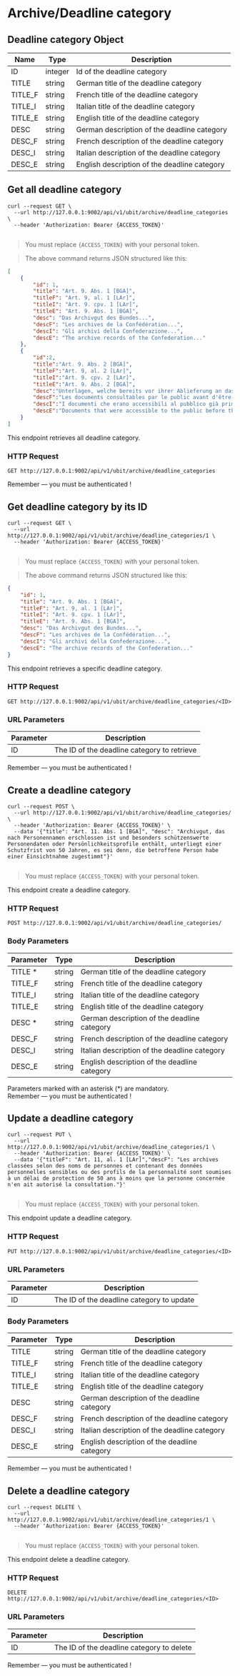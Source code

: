 # Archive/Deadline category
## Deadline category Object
Name | Type | Description
--------- | ----------- | -----------
ID | integer | Id of the deadline category
TITLE | string | German title of the deadline category
TITLE_F | string | French title of the deadline category
TITLE_I | string | Italian title of the deadline category
TITLE_E | string | English title of the deadline category
DESC | string | German description of the deadline category
DESC_F | string | French description of the deadline category
DESC_I | string | Italian description of the deadline category
DESC_E | string | English description of the deadline category

## Get all deadline category

```shell
curl --request GET \
  --url http://127.0.0.1:9002/api/v1/ubit/archive/deadline_categories \
  --header 'Authorization: Bearer {ACCESS_TOKEN}'
```

```javascript
```

>You must replace `{ACCESS_TOKEN}` with your personal token.

>The above command returns JSON structured like this:

```json
[
    {
        "id": 1,
        "title": "Art. 9. Abs. 1 [BGA]",
        "titleF": "Art. 9, al. 1 [LAr]",
        "titleI": "Art. 9. cpv. 1 [LAr]",
        "titleE": "Art. 9. Abs. 1 [BGA]",
        "desc": "Das Archivgut des Bundes...",
        "descF": "Les archives de la Confédération...",
        "descI": "Gli archivi della Confederazione...",
        "descE": "The archive records of the Confederation..."
    },
    {
        "id":2,
        "title":"Art. 9. Abs. 2 [BGA]",
        "titleF":"Art. 9, al. 2 [LAr]",
        "titleI":"Art. 9. cpv. 2 [LAr]",
        "titleE":"Art. 9. Abs. 2 [BGA]",
        "desc":"Unterlagen, welche bereits vor ihrer Ablieferung an das Bundesarchiv öffentlich zugänglich waren, bleiben auch weiterhin öffentlich zugänglich.",
        "descF":"Les documents consultables par le public avant d'être versés aux Archives fédérales le restent par la suite.",
        "descI":"I documenti che erano accessibili al pubblico già prima del loro versamento all'Archivio federale lo restano anche in seguito.",
        "descE":"Documents that were accessible to the public before their delivery to the Federal Archives remain accessible to the public."
    }
]
```

This endpoint retrieves all deadline category.

### HTTP Request

`GET http://127.0.0.1:9002/api/v1/ubit/archive/deadline_categories`

<aside class="success">
Remember — you must be authenticated !
</aside>

## Get deadline category by its ID

```shell
curl --request GET \
  --url http://127.0.0.1:9002/api/v1/ubit/archive/deadline_categories/1 \
  --header 'Authorization: Bearer {ACCESS_TOKEN}'
```

```javascript
```

>You must replace `{ACCESS_TOKEN}` with your personal token.

> The above command returns JSON structured like this:

```json
{
    "id": 1,
    "title": "Art. 9. Abs. 1 [BGA]",
    "titleF": "Art. 9, al. 1 [LAr]",
    "titleI": "Art. 9. cpv. 1 [LAr]",
    "titleE": "Art. 9. Abs. 1 [BGA]",
    "desc": "Das Archivgut des Bundes...",
    "descF": "Les archives de la Confédération...",
    "descI": "Gli archivi della Confederazione...",
    "descE": "The archive records of the Confederation..."
}
```

This endpoint retrieves a specific deadline category.

### HTTP Request
`GET http://127.0.0.1:9002/api/v1/ubit/archive/deadline_categories/<ID>`

### URL Parameters
Parameter | Description
--------- | -----------
ID | The ID of the deadline category to retrieve

<aside class="success">
Remember — you must be authenticated !
</aside>

## Create a deadline category
```shell
curl --request POST \
  --url http://127.0.0.1:9002/api/v1/ubit/archive/deadline_categories/ \
  --header 'Authorization: Bearer {ACCESS_TOKEN}' \
  --data '{"title": "Art. 11. Abs. 1 [BGA]", "desc": "Archivgut, das nach Personennamen erschlossen ist und besonders schützenswerte Personendaten oder Persönlichkeitsprofile enthält, unterliegt einer Schutzfrist von 50 Jahren, es sei denn, die betroffene Person habe einer Einsichtnahme zugestimmt"}'
```

```javascript
```

>You must replace `{ACCESS_TOKEN}` with your personal token.

This endpoint create a deadline category.

### HTTP Request
`POST http://127.0.0.1:9002/api/v1/ubit/archive/deadline_categories/`

### Body Parameters
Parameter | Type | Description
--------- | ----------- | -----------
TITLE * | string | German title of the deadline category
TITLE_F | string | French title of the deadline category
TITLE_I | string | Italian title of the deadline category
TITLE_E | string | English title of the deadline category
DESC * | string | German description of the deadline category
DESC_F | string | French description of the deadline category
DESC_I | string | Italian description of the deadline category
DESC_E | string | English description of the deadline category

<aside class="notice">
Parameters marked with an asterisk (*) are mandatory.
</aside>

<aside class="success">
Remember — you must be authenticated !
</aside>

## Update a deadline category
```shell
curl --request PUT \
  --url http://127.0.0.1:9002/api/v1/ubit/archive/deadline_categories/1 \
  --header 'Authorization: Bearer {ACCESS_TOKEN}' \
  --data '{"titleF": "Art. 11, al. 1 [LAr]","descF": "Les archives classées selon des noms de personnes et contenant des données personnelles sensibles ou des profils de la personnalité sont soumises à un délai de protection de 50 ans à moins que la personne concernée n'en ait autorisé la consultation."}'
```

```javascript
```

>You must replace `{ACCESS_TOKEN}` with your personal token.

This endpoint update a deadline category.

### HTTP Request
`PUT http://127.0.0.1:9002/api/v1/ubit/archive/deadline_categories/<ID>`

### URL Parameters
Parameter | Description
--------- | -----------
ID | The ID of the deadline category to update

### Body Parameters
Parameter | Type | Description
--------- | ----------- | -----------
TITLE | string | German title of the deadline category
TITLE_F | string | French title of the deadline category
TITLE_I | string | Italian title of the deadline category
TITLE_E | string | English title of the deadline category
DESC | string | German description of the deadline category
DESC_F | string | French description of the deadline category
DESC_I | string | Italian description of the deadline category
DESC_E | string | English description of the deadline category

<aside class="success">
Remember — you must be authenticated !
</aside>

## Delete a deadline category
```shell
curl --request DELETE \
  --url http://127.0.0.1:9002/api/v1/ubit/archive/deadline_categories/1 \
  --header 'Authorization: Bearer {ACCESS_TOKEN}'
```

```javascript
```
>You must replace `{ACCESS_TOKEN}` with your personal token.

This endpoint delete a deadline category.

### HTTP Request
`DELETE http://127.0.0.1:9002/api/v1/ubit/archive/deadline_categories/<ID>`

### URL Parameters
Parameter | Description
--------- | -----------
ID | The ID of the deadline category to delete

<aside class="success">
Remember — you must be authenticated !
</aside>

